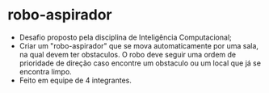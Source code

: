 # robo-aspirador

- Desafio proposto pela disciplina de Inteligência Computacional;
- Criar um "robo-aspirador" que se mova automaticamente por uma sala, na qual devem ter obstaculos. O robo deve seguir uma ordem de prioridade de direção caso encontre um obstaculo ou um local que já se encontra limpo.
- Feito em equipe de 4 integrantes.
